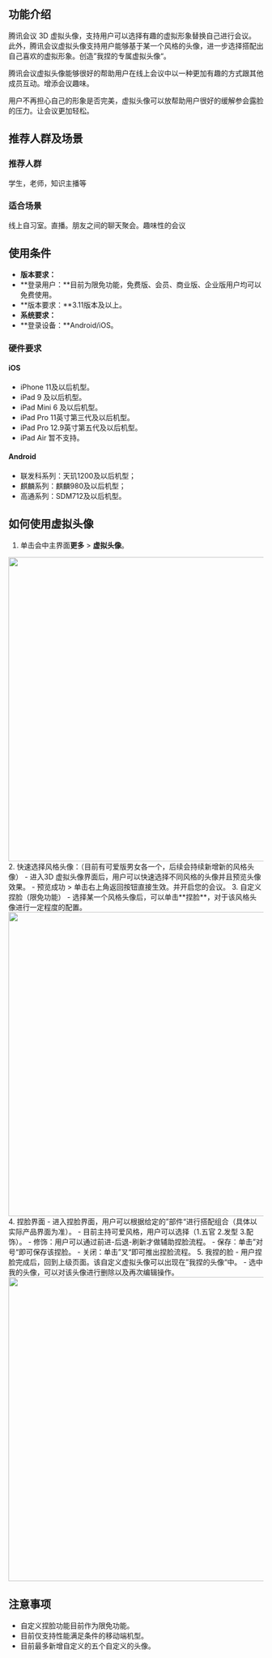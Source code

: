 ## 功能介绍
腾讯会议 3D 虚拟头像，支持用户可以选择有趣的虚拟形象替换自己进行会议。
此外，腾讯会议虚拟头像支持用户能够基于某一个风格的头像，进一步选择搭配出自己喜欢的虚拟形象。创造”我捏的专属虚拟头像“。

腾讯会议虚拟头像能够很好的帮助用户在线上会议中以一种更加有趣的方式跟其他成员互动。增添会议趣味。

用户不再担心自己的形象是否完美，虚拟头像可以放帮助用户很好的缓解参会露脸的压力。让会议更加轻松。

## 推荐人群及场景

### 推荐人群
学生，老师，知识主播等

### 适合场景
线上自习室。直播。朋友之间的聊天聚会。趣味性的会议

## 使用条件
- **版本要求：**
 - **登录用户：**目前为限免功能，免费版、会员、商业版、企业版用户均可以免费使用。
 - **版本要求：**3.11版本及以上。
- **系统要求：**
 - **登录设备：**Android/iOS。

### 硬件要求
#### iOS	
- iPhone 11及以后机型。
- iPad 9 及以后机型。
- iPad Mini 6  及以后机型。
- iPad Pro 11英寸第三代及以后机型。
- iPad Pro 12.9英寸第五代及以后机型。
- iPad Air 暂不支持。

#### Android
- 联发科系列：天玑1200及以后机型；
- 麒麟系列：麒麟980及以后机型；
- 高通系列：SDM712及以后机型。

## 如何使用虚拟头像
1. 单击会中主界面**更多** > **虚拟头像**。
<img style="width:600px; max-width: inherit;" src="https://qcloudimg.tencent-cloud.cn/raw/6686c1a6d37bb25b3c27ddaba3b83f8d.png" />
2. 快速选择风格头像：（目前有可爱版男女各一个，后续会持续新增新的风格头像）
 - 进入3D 虚拟头像界面后，用户可以快速选择不同风格的头像并且预览头像效果。
 - 预览成功 > 单击右上角返回按钮直接生效。并开启您的会议。
3. 自定义捏脸（限免功能）
 - 选择某一个风格头像后，可以单击**捏脸**，对于该风格头像进行一定程度的配置。

 <img style="width:600px; max-width: inherit;" src="https://qcloudimg.tencent-cloud.cn/raw/748a6b328415e8b15a6bed1b50b9a0e3.png" />
4. 捏脸界面
 - 进入捏脸界面，用户可以根据给定的”部件“进行搭配组合（具体以实际产品界面为准）。
 - 目前主持可爱风格，用户可以选择（1.五官 2.发型 3.配饰）。
 - 修饰：用户可以通过前进-后退-刷新才做辅助捏脸流程。
 - 保存：单击”对号“即可保存该捏脸。
 - 关闭：单击”叉“即可推出捏脸流程。
5. 我捏的脸
 - 用户捏脸完成后，回到上级页面。该自定义虚拟头像可以出现在”我捏的头像“中。
 - 选中我的头像，可以对该头像进行删除以及再次编辑操作。

 <img style="width:600px; max-width: inherit;" src="https://qcloudimg.tencent-cloud.cn/raw/fe93905edf0c554a361db499b5b0fb34.png" />

## 注意事项
- 自定义捏脸功能目前作为限免功能。
- 目前仅支持性能满足条件的移动端机型。
- 目前最多新增自定义的五个自定义的头像。
